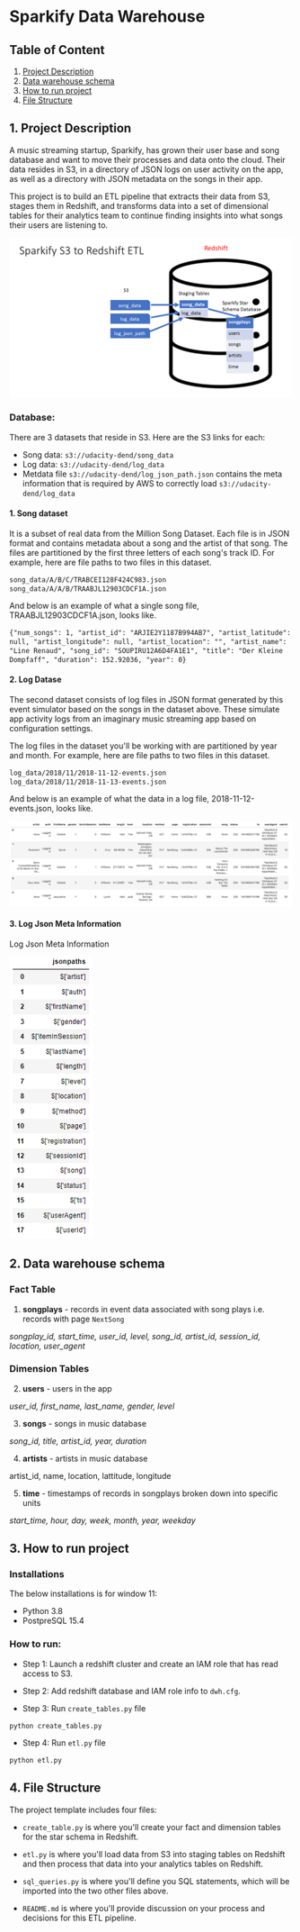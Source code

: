 # Sparkify Data Warehouse

## Table of Content
1. [Project Description](#1-project-description)
2. [Data warehouse schema](#2-data-warehouse-schema)
3. [How to run project](#3-how-to-run-project)
4. [File Structure](#4-file-structure)

## 1. Project Description
A music streaming startup, Sparkify, has grown their user base and song database and want to move their processes and data onto the cloud. Their data resides in S3, in a directory of JSON logs on user activity on the app, as well as a directory with JSON metadata on the songs in their app.

This project is to build an ETL pipeline that extracts their data from S3, stages them in Redshift, and transforms data into a set of dimensional tables for their analytics team to continue finding insights into what songs their users are listening to.

![Alt text](images/sparkify-s3-to-redshift-etl.png)


### Database:
There are 3 datasets that reside in S3. Here are the S3 links for each:

* Song data: `s3://udacity-dend/song_data`
* Log data: `s3://udacity-dend/log_data`
* Metdata file `s3://udacity-dend/log_json_path.json` contains the meta information that is required by AWS to correctly load `s3://udacity-dend/log_data`

#### 1. Song dataset
It is a subset of real data from the Million Song Dataset. Each file is in JSON format and contains metadata about a song and the artist of that song. The files are partitioned by the first three letters of each song's track ID. For example, here are file paths to two files in this dataset.

    song_data/A/B/C/TRABCEI128F424C983.json
    song_data/A/A/B/TRAABJL12903CDCF1A.json

And below is an example of what a single song file, TRAABJL12903CDCF1A.json, looks like.

    {"num_songs": 1, "artist_id": "ARJIE2Y1187B994AB7", "artist_latitude": null, "artist_longitude": null, "artist_location": "", "artist_name": "Line Renaud", "song_id": "SOUPIRU12A6D4FA1E1", "title": "Der Kleine Dompfaff", "duration": 152.92036, "year": 0}

#### 2. Log Datase
The second dataset consists of log files in JSON format generated by this event simulator based on the songs in the dataset above. These simulate app activity logs from an imaginary music streaming app based on configuration settings.

The log files in the dataset you'll be working with are partitioned by year and month. For example, here are file paths to two files in this dataset.

    log_data/2018/11/2018-11-12-events.json
    log_data/2018/11/2018-11-13-events.json

And below is an example of what the data in a log file, 2018-11-12-events.json, looks like.

![Alt text](images/log-data.png)

#### 3. Log Json Meta Information
Log Json Meta Information

![Alt text](images/log-json-path.png)

## 2. Data warehouse schema
### Fact Table
1. **songplays** - records in event data associated with song plays i.e. records with page `NextSong`

*songplay_id, start_time, user_id, level, song_id, artist_id, session_id, location, user_agent*

### Dimension Tables
2. **users** - users in the app

*user_id, first_name, last_name, gender, level*

3. **songs** - songs in music database

*song_id, title, artist_id, year, duration*

4. **artists** - artists in music database

artist_id, name, location, lattitude, longitude

5. **time** - timestamps of records in songplays broken down into specific units

*start_time, hour, day, week, month, year, weekday*

## 3. How to run project
### Installations 

The below installations is for window 11:
* Python 3.8
* PostpreSQL 15.4

### How to run:

* Step 1: Launch a redshift cluster and create an IAM role that has read access to S3.


* Step 2: Add redshift database and IAM role info to `dwh.cfg`.

* Step 3: Run `create_tables.py` file
```
python create_tables.py
```

* Step 4: Run `etl.py` file
```
python etl.py
```

## 4. File Structure

The project template includes four files:

* `create_table.py` is where you'll create your fact and dimension tables for the star schema in Redshift.

* `etl.py` is where you'll load data from S3 into staging tables on Redshift and then process that data into your analytics tables on Redshift.

* `sql_queries.py` is where you'll define you SQL statements, which will be imported into the two other files above.

* `README.md` is where you'll provide discussion on your process and decisions for this ETL pipeline.
